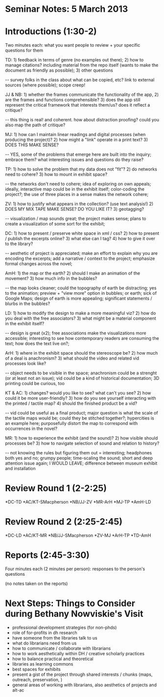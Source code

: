 # Seminar Notes: 5 March 2013

# Introductions (1:30-2)

Two minutes each: what you want people to review + your specific questions for them 

TD: 1) feedback in terms of genre (no examples out there); 2) how to manage citations? including material from the repo itself (wants to make the document as friendly as possible); 3) other questions 

-- survey folks in the class about what can be copied, etc? link to external sources (where possible); scope creep! 

JJ & NB: 1) whether the frames communicate the functionality of the app, 2) are the frames and functions comprehensible? 3) does the app still represent the critical framework that interests them/us? does it reflect a critique?

-- this thing is real! and coherent. how about distraction proofing? could you also map the path of critique?  

MJ: 1) how can I maintain linear readings and digital processes (when producing the project)? 2) how might a "link" operate in a print text? 3) DOES THIS MAKE SENSE? 

-- YES, some of the problems that emerge here are built into the inquiry; embrace them? what interesting issues and questions do they raise? 

TP: 1) how to solve the problem that my data does not "fit"? 2) do networks need to cohere? 3) how to mount in exhibit space? 

-- the networks don't need to cohere; idea of exploring on own appeals; ideally, interactive map could be in the exhibit itself; color-coding the project?; the use of three places in a sense makes the network cohere; 

ZV: 1) how to justify what appears in the collection? (use text analysis!) 2) DOES MY MIX TAPE MAKE SENSE? DO YOU LIKE IT? 3) geotagging? 

-- visualization / map sounds great; the project makes sense; plans to create a visualization of some sort for the exhibit;

DC: 1) how to present / preserve white space in xml / css? 2) how to present / publish the excerpts online? 3) what else can I tag? 4) how to give it over to the library? 

-- aesthetic of project is appreciated; make an effort to explain why you are encoding the excerpts; add a narrative / context to the project; emphasize formal changes across the novel; 

AmH: 1) the map or the earth? 2) should I make an animation of the movement? 3) how much info in the bubbles?

-- the map looks cleaner; could the topography of earth be distracting; yes to the animation; preview + "view more" option in bubbles; or earth; sick of Google Maps; design of earth is more appealing; significant statements / blurbs in the bubbles? 

LD: 1) how to modify the design to make a more meaningful viz? 2) how do you deal with the free associators? 3) what might be a material component in the exhibit itself?

-- design is great (x2); free associations make the visualizations more accessible; interesting to see how contemporary readers are consuming the text; how does the text live on?;  

ArH: 1) where in the exhibit space should the stereoscope be? 2) how much of a deal is anachronism? 3) what should the video and related vid processes look like? 

-- object needs to be visible in the space; anachronism could be a strenght (or at least not an issue); vid could be a kind of historical documentation; 3D printing could be curious, too 

KT & AC: 1) changes? would you like to see? what can't you see? 2) how could it be more user-friendly? 3) how do you see yourself interacting with the printed / tactile map? 4) should the finished product be a vid? 

-- vid could be useful as a final product; major question is what the scale of the tactile maps would be; could they be stitched together?; hypercities is an example here; purposefully distort the map to correspond with occurrences in the novel? 

MR: 1) how to experience the exhibit (and the sound)? 2) how visible should processes be? 3) how to navigate selection of sound and relation to history? 

-- not knowing the rules but figuring them out = interesting; headphones both yes and no; grumpy people; time-scaling the sound; short and deep attention issue again; I WOULD LEAVE; difference between museum exhibit and installation 

# Review Round 1 (2-2:25) 

*DC-TD
*AC/KT-SMacpherson
*NB/JJ-ZV
*MR-ArH
*MJ-TP
*AmH-LD

# Review Round 2 (2:25-2:45)

*DC-LD
*AC/KT-MR
*NB/JJ-SMacpherson
*ZV-MJ
*ArH-TP
*TD-AmH

# Reports (2:45-3:30)

Four minutes each (2 minutes per person): responses to the person's questions 

(no notes taken on the reports) 

# Next Steps: Things to Consider during Bethany Nowviskie's Visit 

* professional development strategies (for non-phds) 
* role of for-profits in dh research 
* have someone from the libraries talk to us
* what do librarians need from us 
* how to communicate / collaborate with librarians 
* how to work aesthetically within DH / creative scholarly practices 
* how to balance practical and theoretical 
* libraries as learning commons 
* best spaces for exhibits 
* present a gist of the project through shared interests / chunks (maps, outreach, preservation, )
* general areas of working with librarians, also aesthetics of projects and alt-ac











